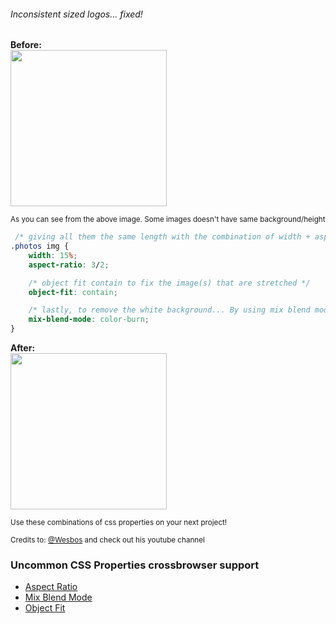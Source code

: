 ###### Inconsistent sized logos... fixed!

**Before:**
<br>
<img src="https://github.com/Jtzuya/css-styling-tricks/blob/master/logos-styling/assets/before.png" width="250" height="auto"/>

<sup>As you can see from the above image. Some images doesn't have same background/height</sup>

```css
 /* giving all them the same length with the combination of width + aspect ration (bread and butter)*/
.photos img {
    width: 15%;
    aspect-ratio: 3/2;

    /* object fit contain to fix the image(s) that are stretched */
    object-fit: contain;

    /* lastly, to remove the white background... By using mix blend mode of color burn that do the magic */
    mix-blend-mode: color-burn;
}
```

**After:**
<br>
<img src="https://github.com/Jtzuya/css-styling-tricks/blob/master/logos-styling/assets/after.png" width="250" height="auto"/>

<sub>Use these combinations of css properties on your next project!</sub>

<sup>Credits to: [@Wesbos](https://www.youtube.com/@WesBos) and check out his youtube channel</sup>


### Uncommon CSS Properties crossbrowser support
- [Aspect Ratio](https://caniuse.com/?search=mix-blend-mode)
- [Mix Blend Mode](https://caniuse.com/?search=aspect-ratio)
- [Object Fit](https://caniuse.com/?search=object-fit)
